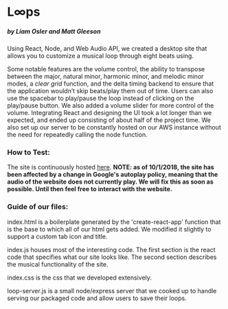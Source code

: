 # L∞ps
##### by Liam Osler and Matt Gleeson

Using React, Node, and Web Audio API, we created a desktop site that allows you to customize a musical loop through eight beats using.

Some notable features are the volume control, the ability to transpose between the major, natural minor, harmonic minor, and melodic minor modes, a _clear grid_ function, and the delta timing backend to ensure that the application wouldn’t skip beats/play them out of time. Users can also use the spacebar to play/pause the loop instead of clicking on the play/pause button. We also added a volume slider for more control of the volume. Integrating React and designing the UI took a lot longer than we expected, and ended up consisting of about half of the project time. We also set up our server to be constantly hosted on our AWS instance without the need for repeatedly calling the node function.

### How to Test:

The site is continuously hosted [here](http://ec2-18-216-160-244.us-east-2.compute.amazonaws.com:3456/). **NOTE: as of 10/1/2018, the site has been affected by a change in Google's autoplay policy, meaning that the audio of the website does not currently play. We will fix this as soon as possible. Until then feel free to interact with the website.**

### Guide of our files:

index.html is a boilerplate generated by the 'create-react-app' function that is the base to which all of our html gets added. We modified it slightly to support a custom tab icon and title.

index.js houses most of the interesting code. The first section is the react code that specifies what our site looks like. The second section describes the musical functionality of the site.

index.css is the css that we developed extensively.

loop-server.js is a small node/express server that we cooked up to handle serving our packaged code and allow users to save their loops.
